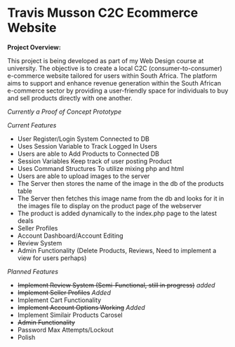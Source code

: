 # Travis Musson C2C Ecommerce Website

**Project Overview:**

This project is being developed as part of my Web Design course at university. The objective is to create a local C2C (consumer-to-consumer) e-commerce website tailored for users within South Africa. The platform aims to support and enhance revenue generation within the South African e-commerce sector by providing a user-friendly space for individuals to buy and sell products directly with one another.

*Currently a Proof of Concept Prototype*

*Current Features*
- User Register/Login System Connected to DB
- Uses Session Variable to Track Logged In Users
- Users are able to Add Products to Connected DB
- Session Variables Keep track of user posting Product
- Uses Command Structures To utilize mixing php and html
- Users are able to upload images to the server
- The Server then stores the name of the image in the db of the products table
- The Server then fetches this image name from the db and looks for it in the images file to display on the product page of the webserver
- The product is added dynamically to the index.php page to the latest deals
- Seller Profiles
- Account Dashboard/Account Editing
- Review System
- Admin Functionality (Delete Products, Reviews, Need to implement a view for users perhaps)

*Planned Features*
- ~~Implement Review System (Semi-Functional, still in progress)~~  *added*
- ~~Implement Seller Profiles~~   *Added*
- Implement Cart Functionality
- ~~Implement Account Options Working~~    *Added*
- Implement Similair Products Carosel
- ~~Admin Functionality~~
- Password Max Attempts/Lockout
- Polish

